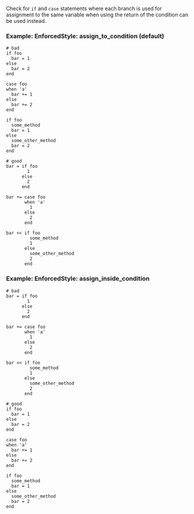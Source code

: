 Check for `if` and `case` statements where each branch is used for
assignment to the same variable when using the return of the
condition can be used instead.

### Example: EnforcedStyle: assign_to_condition (default)
    # bad
    if foo
      bar = 1
    else
      bar = 2
    end

    case foo
    when 'a'
      bar += 1
    else
      bar += 2
    end

    if foo
      some_method
      bar = 1
    else
      some_other_method
      bar = 2
    end

    # good
    bar = if foo
            1
          else
            2
          end

    bar += case foo
           when 'a'
             1
           else
             2
           end

    bar << if foo
             some_method
             1
           else
             some_other_method
             2
           end

### Example: EnforcedStyle: assign_inside_condition
    # bad
    bar = if foo
            1
          else
            2
          end

    bar += case foo
           when 'a'
             1
           else
             2
           end

    bar << if foo
             some_method
             1
           else
             some_other_method
             2
           end

    # good
    if foo
      bar = 1
    else
      bar = 2
    end

    case foo
    when 'a'
      bar += 1
    else
      bar += 2
    end

    if foo
      some_method
      bar = 1
    else
      some_other_method
      bar = 2
    end